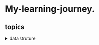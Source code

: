  # My-learning-journey.
## topics
<details>
  <summary>data struture</summary>
  <h1>What is data struture</h1>
  <P>Data structure is a specialized format for organizing, sorting, and manipulating data. It defines the relationship between data and operations that can be performed on data.  Properly designed data structures can provide efficient methods for data retrieval, insertion, deletion, and sorting.</P>

  <details>
    <summary>Topic: 1</summary>
  <discription> 
    <h1> Learn about  arrays and link list </h1>
     <h3>Arrays: </h3> Arrays are allocated in contiguous memory locations, meaning that all elements are stored together in memory. The size of an  array is fixed when it is created. Insertions and deletions can be inefficient in arrays because elements need to be shifted or moved to maintain the contiguous structure. Insertions and deletions at the beginning or middle of an array can take O(n) time on average, where n is the number of elements. Accessing elements in an array is very efficient using index-based access. It takes O(1) time to access an element directly using its index. Access: O(1), Insertions/Deletions at the end: O(1) or O(n) (if reallocation is needed).
     <h3>LinkList: </h3>
      <p>
         Linked lists consist of nodes that are not necessarily stored in contiguous memory locations. Each node contains both data and a          reference (or pointer) to the next node in the list. The size of a linked list can grow dynamically as nodes are added.
         Linked lists are designed for efficient insertions and deletions, especially when they involve adding or removing nodes from the          beginning or middle of the list. These operations generally take O(1) time if you have a reference to the node.
        Accessing elements in a linked list requires traversing from the head node to the desired node, which takes O(n) time on average         in the worst case. Linked lists have higher memory overhead due to the additional memory required for the node pointers.
       Access: O(n), Insertions/Deletions at the beginning/middle: O(1), Insertions/Deletions at the end: O(n) (if traversal is needed).
        </p>
    <br>
    <br>
  </discription>
  </details>
  <details> 
   <summary>LinkLIst Code in C++</summary>
   <discription>
    <h2>Code of linked list </h2>
    <h3>How to create a linked list in C++ and how to append an element at its beginning.</h3>
    <p>
     
     #include <iostream>
     using namespace std; 

     class Node { 
     public: 
       int data;   // For integer data 
       Node *next; // to point next data address 
   
    Node(int data) { 
      this->data = data; 
      next = nullptr; 
    } 
    }; 
     
    // class LinkList represents the link itself and we define methods to append and 
    // display the elements of the link list 
    class LinkList { 
    public: 
      Node *head; 
      LinkList() { head = nullptr; } 
      // Now we define the method to add a new element in the link list 
      void append(int data) {
        Node *newNode = new Node(data);
        if (head == nullptr) { 
          head = newNode;
        } else {
          Node *current = head; // store head pointer value 
          while ( current->next != nullptr) { // this condition works until the next pointer is Nullptr
            current = current->next;
          }
          current->next = newNode;
        }<br>
      }
    
      void display() { 
        Node *current = head; // store head pointer value 
        while (current != nullptr) { //This condition works until the next pointer is Nullptr 
          cout << current->data << " ";
          current = current->next;
        }
        cout << endl;
      }<br>
      // Method to check if the linked list is empty
      bool isEmpty() { return head == nullptr; 
      }
    };
    
    int main() {
      LinkList myList; // create an object. it creates a link list of myList<br>
      myList.append(5);
      myList.append(7);
      myList.append(12);
      myList.display(); 
      return 0; <br>
    }


    
   </discription>
  </details>
  <details>
   <summary>array Fundamental Code</summary>
   <details>
    <summary>Insertion</summary>
`     #include <iostream>
      using namespace std;

       int main() {
         const int MAX_SIZE = 5; // array maz size
         int arr[MAX_SIZE] = {1, 2, 3, 5};
         int size = sizeof(arr)/sizeof(arr[0]); // current size of array
         int newIndex = 3;
         int newValue = 4;
       
         for(int i = size; i > newIndex; i--){
           arr[i] = arr[i - 1];
         }
       
         arr[newIndex] = newValue;
         
         cout << "Array after Insertion: "<< endl;
         for(int i = 0; i < size; i++){
           cout << arr[i] << " ";
         }
       
       
         return 0;
       }
`
   </details>
  </details>
</details>

